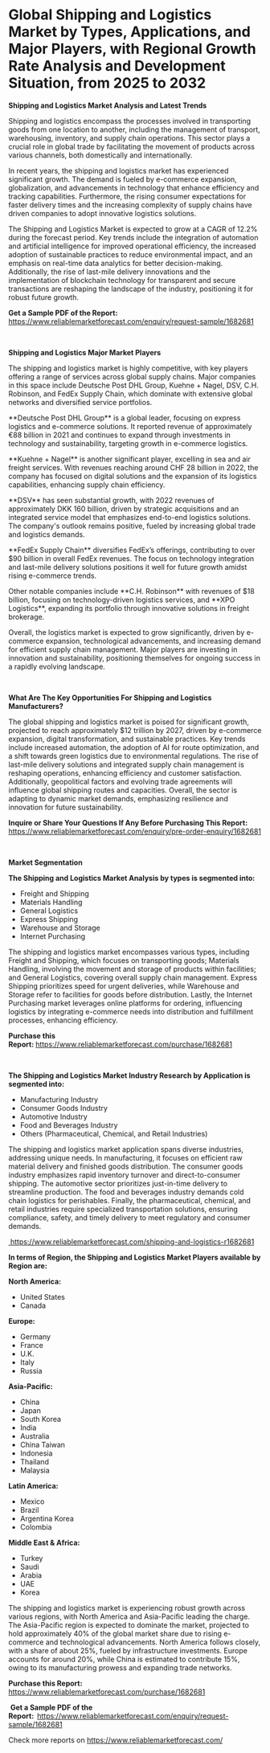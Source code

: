 <p><h1>Global Shipping and Logistics Market by Types, Applications, and Major Players, with Regional Growth Rate Analysis and Development Situation, from 2025 to 2032</h1></p><p><strong>Shipping and Logistics Market Analysis and Latest Trends</strong></p>
<p><p>Shipping and logistics encompass the processes involved in transporting goods from one location to another, including the management of transport, warehousing, inventory, and supply chain operations. This sector plays a crucial role in global trade by facilitating the movement of products across various channels, both domestically and internationally.</p><p>In recent years, the shipping and logistics market has experienced significant growth. The demand is fueled by e-commerce expansion, globalization, and advancements in technology that enhance efficiency and tracking capabilities. Furthermore, the rising consumer expectations for faster delivery times and the increasing complexity of supply chains have driven companies to adopt innovative logistics solutions.</p><p>The Shipping and Logistics Market is expected to grow at a CAGR of 12.2% during the forecast period. Key trends include the integration of automation and artificial intelligence for improved operational efficiency, the increased adoption of sustainable practices to reduce environmental impact, and an emphasis on real-time data analytics for better decision-making. Additionally, the rise of last-mile delivery innovations and the implementation of blockchain technology for transparent and secure transactions are reshaping the landscape of the industry, positioning it for robust future growth.</p></p>
<p><strong>Get a Sample PDF of the Report:&nbsp;</strong> <a href="https://www.reliablemarketforecast.com/enquiry/request-sample/1682681?utm_campaign=3174&utm_medium=2&utm_source=Github&utm_content=ia&utm_term=09032025&utm_id=shipping-and-logistics">https://www.reliablemarketforecast.com/enquiry/request-sample/1682681</a></p>
<p>&nbsp;</p>
<p><strong>Shipping and Logistics Major Market Players</strong></p>
<p><p>The shipping and logistics market is highly competitive, with key players offering a range of services across global supply chains. Major companies in this space include Deutsche Post DHL Group, Kuehne + Nagel, DSV, C.H. Robinson, and FedEx Supply Chain, which dominate with extensive global networks and diversified service portfolios.</p><p>**Deutsche Post DHL Group** is a global leader, focusing on express logistics and e-commerce solutions. It reported revenue of approximately €88 billion in 2021 and continues to expand through investments in technology and sustainability, targeting growth in e-commerce logistics.</p><p>**Kuehne + Nagel** is another significant player, excelling in sea and air freight services. With revenues reaching around CHF 28 billion in 2022, the company has focused on digital solutions and the expansion of its logistics capabilities, enhancing supply chain efficiency.</p><p>**DSV** has seen substantial growth, with 2022 revenues of approximately DKK 160 billion, driven by strategic acquisitions and an integrated service model that emphasizes end-to-end logistics solutions. The company's outlook remains positive, fueled by increasing global trade and logistics demands.</p><p>**FedEx Supply Chain** diversifies FedEx’s offerings, contributing to over $90 billion in overall FedEx revenues. The focus on technology integration and last-mile delivery solutions positions it well for future growth amidst rising e-commerce trends.</p><p>Other notable companies include **C.H. Robinson** with revenues of $18 billion, focusing on technology-driven logistics services, and **XPO Logistics**, expanding its portfolio through innovative solutions in freight brokerage.</p><p>Overall, the logistics market is expected to grow significantly, driven by e-commerce expansion, technological advancements, and increasing demand for efficient supply chain management. Major players are investing in innovation and sustainability, positioning themselves for ongoing success in a rapidly evolving landscape.</p></p>
<p>&nbsp;</p>
<p><strong>What Are The Key Opportunities For Shipping and Logistics Manufacturers?</strong></p>
<p><p>The global shipping and logistics market is poised for significant growth, projected to reach approximately $12 trillion by 2027, driven by e-commerce expansion, digital transformation, and sustainable practices. Key trends include increased automation, the adoption of AI for route optimization, and a shift towards green logistics due to environmental regulations. The rise of last-mile delivery solutions and integrated supply chain management is reshaping operations, enhancing efficiency and customer satisfaction. Additionally, geopolitical factors and evolving trade agreements will influence global shipping routes and capacities. Overall, the sector is adapting to dynamic market demands, emphasizing resilience and innovation for future sustainability.</p></p>
<p><strong>Inquire or Share Your Questions If Any Before Purchasing This Report:</strong> <a href="https://www.reliablemarketforecast.com/enquiry/pre-order-enquiry/1682681?utm_campaign=3174&utm_medium=2&utm_source=Github&utm_content=ia&utm_term=09032025&utm_id=shipping-and-logistics">https://www.reliablemarketforecast.com/enquiry/pre-order-enquiry/1682681</a></p>
<p>&nbsp;</p>
<p><strong>Market Segmentation</strong></p>
<p><strong>The Shipping and Logistics Market Analysis by types is segmented into:</strong></p>
<p><ul><li>Freight and Shipping</li><li>Materials Handling</li><li>General Logistics</li><li>Express Shipping</li><li>Warehouse and Storage</li><li>Internet Purchasing</li></ul></p>
<p><p>The shipping and logistics market encompasses various types, including Freight and Shipping, which focuses on transporting goods; Materials Handling, involving the movement and storage of products within facilities; and General Logistics, covering overall supply chain management. Express Shipping prioritizes speed for urgent deliveries, while Warehouse and Storage refer to facilities for goods before distribution. Lastly, the Internet Purchasing market leverages online platforms for ordering, influencing logistics by integrating e-commerce needs into distribution and fulfillment processes, enhancing efficiency.</p></p>
<p><strong>Purchase this Report:&nbsp;</strong><a href="https://www.reliablemarketforecast.com/purchase/1682681?utm_campaign=3174&utm_medium=2&utm_source=Github&utm_content=ia&utm_term=09032025&utm_id=shipping-and-logistics">https://www.reliablemarketforecast.com/purchase/1682681</a></p>
<p>&nbsp;</p>
<p><strong>The Shipping and Logistics Market Industry Research by Application is segmented into:</strong></p>
<p><ul><li>Manufacturing Industry</li><li>Consumer Goods Industry</li><li>Automotive Industry</li><li>Food and Beverages Industry</li><li>Others (Pharmaceutical, Chemical, and Retail Industries)</li></ul></p>
<p><p>The shipping and logistics market application spans diverse industries, addressing unique needs. In manufacturing, it focuses on efficient raw material delivery and finished goods distribution. The consumer goods industry emphasizes rapid inventory turnover and direct-to-consumer shipping. The automotive sector prioritizes just-in-time delivery to streamline production. The food and beverages industry demands cold chain logistics for perishables. Finally, the pharmaceutical, chemical, and retail industries require specialized transportation solutions, ensuring compliance, safety, and timely delivery to meet regulatory and consumer demands.</p></p>
<p><a href="https://www.reliablemarketforecast.com/shipping-and-logistics-r1682681?utm_campaign=3174&utm_medium=2&utm_source=Github&utm_content=ia&utm_term=09032025&utm_id=shipping-and-logistics">&nbsp;https://www.reliablemarketforecast.com/shipping-and-logistics-r1682681</a></p>
<p><strong>In terms of Region, the Shipping and Logistics Market Players available by Region are:</strong></p>
<p>
    <p> <strong> North America: </strong>
        <ul>
            <li>United States</li>
            <li>Canada</li>
        </ul>
        </p> 
    <p> <strong> Europe: </strong>
        <ul>
            <li>Germany</li>
            <li>France</li>
            <li>U.K.</li>
            <li>Italy</li>
            <li>Russia</li>
        </ul>
        </p> 
    <p> <strong> Asia-Pacific: </strong>
        <ul>
            <li>China</li>
            <li>Japan</li>
            <li>South Korea</li>
            <li>India</li>
            <li>Australia</li>
            <li>China Taiwan</li>
            <li>Indonesia</li>
            <li>Thailand</li>
            <li>Malaysia</li>
        </ul>
        </p> 
    <p> <strong> Latin America: </strong>
        <ul>
            <li>Mexico</li>
            <li>Brazil</li>
            <li>Argentina Korea</li>
            <li>Colombia</li>
        </ul>
        </p> 
    <p> <strong> Middle East & Africa: </strong>
        <ul>
            <li>Turkey</li>
            <li>Saudi</li>
            <li>Arabia</li>
            <li>UAE</li>
            <li>Korea</li>
        </ul>
    </p>
    </p>
<p><p>The shipping and logistics market is experiencing robust growth across various regions, with North America and Asia-Pacific leading the charge. The Asia-Pacific region is expected to dominate the market, projected to hold approximately 40% of the global market share due to rising e-commerce and technological advancements. North America follows closely, with a share of about 25%, fueled by infrastructure investments. Europe accounts for around 20%, while China is estimated to contribute 15%, owing to its manufacturing prowess and expanding trade networks.</p></p>
<p><strong>Purchase this Report: </strong><a href="https://www.reliablemarketforecast.com/purchase/1682681?utm_campaign=3174&utm_medium=2&utm_source=Github&utm_content=ia&utm_term=09032025&utm_id=shipping-and-logistics">https://www.reliablemarketforecast.com/purchase/1682681</a></p>
<p>&nbsp;<strong>Get a Sample PDF of the Report:&nbsp;&nbsp;</strong><a href="https://www.reliablemarketforecast.com/enquiry/request-sample/1682681?utm_campaign=3174&utm_medium=2&utm_source=Github&utm_content=ia&utm_term=09032025&utm_id=shipping-and-logistics">https://www.reliablemarketforecast.com/enquiry/request-sample/1682681</a></p>
<p><strong></strong></p>
<p>Check more reports on <a href="https://www.reliablemarketforecast.com/?utm_campaign=3174&utm_medium=2&utm_source=Github&utm_content=ia&utm_term=09032025&utm_id=shipping-and-logistics">https://www.reliablemarketforecast.com/</a></p>